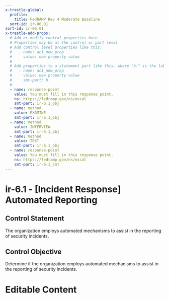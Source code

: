 ```yaml
---
x-trestle-global:
  profile:
    title: FedRAMP Rev 4 Moderate Baseline
  sort-id: ir-06.01
sort-id: ir-06.01
x-trestle-add-props:
  # Add or modify control properties here
  # Properties may be at the control or part level
  # Add control level properties like this:
  #   - name: ac1_new_prop
  #     value: new property value
  #
  # Add properties to a statement part like this, where "b." is the label of the target statement part
  #   - name: ac1_new_prop
  #     value: new property value
  #     smt-part: b.
  #
  - name: response-point
    value: You must fill in this response point.
    ns: https://fedramp.gov/ns/oscal
    smt-part: ir-6.1_obj
  - name: method
    value: EXAMINE
    smt-part: ir-6.1_obj
  - name: method
    value: INTERVIEW
    smt-part: ir-6.1_obj
  - name: method
    value: TEST
    smt-part: ir-6.1_obj
  - name: response-point
    value: You must fill in this response point.
    ns: https://fedramp.gov/ns/oscal
    smt-part: ir-6.1_smt
---
```


# ir-6.1 - \[Incident Response\] Automated Reporting

## Control Statement

The organization employs automated mechanisms to assist in the reporting of security incidents.

## Control Objective

Determine if the organization employs automated mechanisms to assist in the reporting of security incidents.

# Editable Content

<!-- Make additions and edits below -->
<!-- The above represents the contents of the control as received by the profile, prior to additions. -->
<!-- If the profile makes additions to the control, they will appear below. -->
<!-- The above markdown may not be edited but you may edit the content below, and/or introduce new additions to be made by the profile. -->
<!-- If there is a yaml header at the top, parameter values may be edited. Use --set-parameters to incorporate the changes during assembly. -->
<!-- The content here will then replace what is in the profile for this control, after running profile-assemble. -->
<!-- The added parts in the profile for this control are below.  You may edit them and/or add new ones. -->
<!-- Each addition must have a heading either of the form ## Control my_addition_name -->
<!-- or ## Part a. (where the a. refers to one of the control statement labels.) -->
<!-- "## Control" parts are new parts added after the statement part. -->
<!-- "## Part" parts are new parts added into the top-level statement part with that label. -->
<!-- Subparts may be added with nested hash levels of the form ### My Subpart Name -->
<!-- underneath the parent ## Control or ## Part being added -->
<!-- See https://ibm.github.io/compliance-trestle/tutorials/ssp_profile_catalog_authoring/ssp_profile_catalog_authoring for guidance. -->
